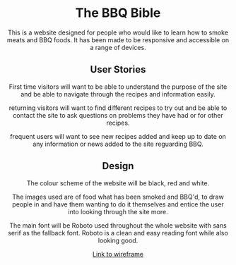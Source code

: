 <body style="text-align: center;">
<h1>The BBQ Bible</h1>

This is a website designed for people who would like to learn how to smoke meats and BBQ foods. It has been made to be responsive and accessible on a range of devices. 


<h2>User Stories</h2>

First time visitors will want to be able to understand the purpose of the site and be able to navigate through the recipes and information easily.

returning visitors will want to find different recipes to try out and be able to contact the site to ask questions on problems they have had or for other recipes.

frequent users will want to see new recipes added and keep up to date on any information or news added to the site reguarding BBQ.


<h2>Design</h2>

The colour scheme of the website will be black, red and white.

The images used are of food what has been smoked and BBQ'd, to draw people in and have them wanting to do it themselves and entice the user into looking through the site more.

The main font will be Roboto used throughout the whole website with sans serif as the fallback font. Roboto is a clean and easy reading font while also looking good.


[Link to wireframe](/assets/PDFwireframeP1.pdf)


</body>